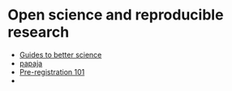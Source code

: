 # Open science and reproducible research

- [Guides to better science](https://www.britishecologicalsociety.org/publications/guides-to/)
- [papaja](https://crsh.github.io/papaja_man/introduction.html)
- [Pre-registration 101](https://www.sciencedirect.com/science/article/pii/S0022103116301925)
- 
